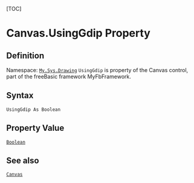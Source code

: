 [TOC]
# Canvas.UsingGdip Property

## Definition
Namespace: [`My.Sys.Drawing`](My.Sys.Drawing.md)
`UsingGdip` is property of the Canvas control, part of the freeBasic framework MyFbFramework.
## Syntax
```freeBasic
UsingGdip As Boolean
```
## Property Value
[`Boolean`]("https://www.freebasic.net/wiki/KeyPgBoolean")
## See also
[`Canvas`](Canvas.md)
